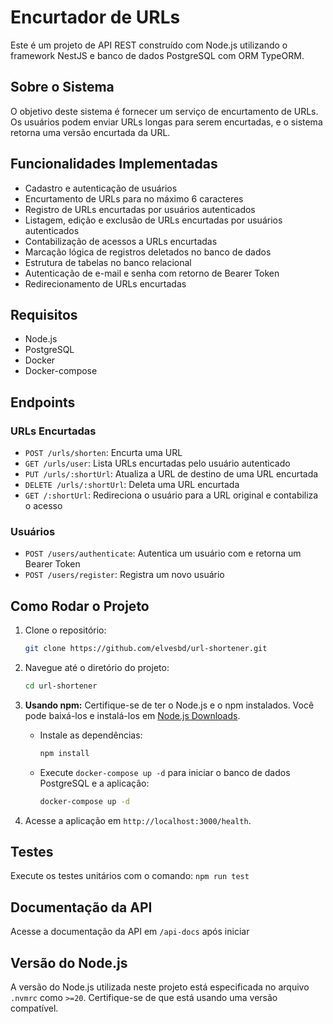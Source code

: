 # Encurtador de URLs

Este é um projeto de API REST construído com Node.js utilizando o framework NestJS e banco de dados PostgreSQL com ORM TypeORM.

## Sobre o Sistema

O objetivo deste sistema é fornecer um serviço de encurtamento de URLs. Os usuários podem enviar URLs longas para serem encurtadas, e o sistema retorna uma versão encurtada da URL.

## Funcionalidades Implementadas

- Cadastro e autenticação de usuários
- Encurtamento de URLs para no máximo 6 caracteres
- Registro de URLs encurtadas por usuários autenticados
- Listagem, edição e exclusão de URLs encurtadas por usuários autenticados
- Contabilização de acessos a URLs encurtadas
- Marcação lógica de registros deletados no banco de dados
- Estrutura de tabelas no banco relacional
- Autenticação de e-mail e senha com retorno de Bearer Token
- Redirecionamento de URLs encurtadas

## Requisitos

- Node.js
- PostgreSQL
- Docker
- Docker-compose

## Endpoints

### URLs Encurtadas

- `POST /urls/shorten`: Encurta uma URL
- `GET /urls/user`: Lista URLs encurtadas pelo usuário autenticado
- `PUT /urls/:shortUrl`: Atualiza a URL de destino de uma URL encurtada
- `DELETE /urls/:shortUrl`: Deleta uma URL encurtada
- `GET /:shortUrl`: Redireciona o usuário para a URL original e contabiliza o acesso

### Usuários

- `POST /users/authenticate`: Autentica um usuário com e retorna um Bearer Token
- `POST /users/register`: Registra um novo usuário

## Como Rodar o Projeto

1. Clone o repositório:

   ```sh
   git clone https://github.com/elvesbd/url-shortener.git
   ```

2. Navegue até o diretório do projeto:

   ```sh
   cd url-shortener
   ```

3. **Usando npm:**
   Certifique-se de ter o Node.js e o npm instalados. Você pode baixá-los e instalá-los em [Node.js Downloads](https://nodejs.org/en/download/).

   - Instale as dependências:
     ```sh
     npm install
     ```
   - Execute `docker-compose up -d` para iniciar o banco de dados PostgreSQL e a aplicação:
     ```sh
     docker-compose up -d
     ```

4. Acesse a aplicação em `http://localhost:3000/health`.

## Testes

Execute os testes unitários com o comando: `npm run test`

## Documentação da API

Acesse a documentação da API em `/api-docs` após iniciar

## Versão do Node.js

A versão do Node.js utilizada neste projeto está especificada no arquivo `.nvmrc` como `>=20`. Certifique-se de que está usando uma versão compatível.
